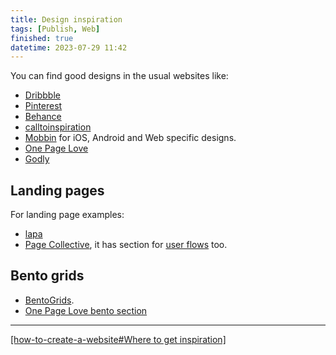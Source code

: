 ```yaml
---
title: Design inspiration
tags: [Publish, Web]
finished: true
datetime: 2023-07-29 11:42
---
```


You can find good designs in the usual websites like:

- [Dribbble](https://dribbble.com/)
- [Pinterest](https://ar.pinterest.com/)
- [Behance](https://www.behance.net/)
- [calltoinspiration](https://calltoinspiration.com/)
- [Mobbin](https://mobbin.com/browse/ios/apps?sort=publishedAt) for iOS, Android and Web specific designs.
- [One Page Love](https://onepagelove.com/)
- [Godly](https://godly.website/)

## Landing pages 

For landing page examples:

- [lapa](https://www.lapa.ninja/)
- [Page Collective](https://pagecollective.com/), it has section for [user flows](https://pageflows.com/?ref=pagecollective) too.

## Bento grids

- [BentoGrids](https://bentogrids.com/).
- [One Page Love bento section](https://onepagelove.com/tag/bento)

---

[[how-to-create-a-website#Where to get inspiration]](./how-to-create-a-website#where-to-get-inspiration)
